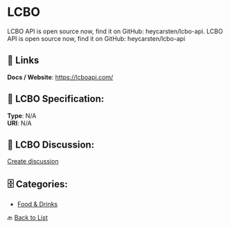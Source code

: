 # LCBO


LCBO API is open source now, find it on GitHub: heycarsten/lcbo-api.  LCBO API is open source now, find it on GitHub: heycarsten/lcbo-api

##  🔗 Links
**Docs / Website**: https://lcboapi.com/

## 🧬 LCBO Specification:
**Type**: N/A  
**URI**: N/A

## 💬 LCBO Discussion:
[Create discussion](https://github.com/apis-list/apis-list/discussions/new)

## 🗄️ Categories:
- [Food & Drinks](https://github.com/apis-list/apis-list#food--drinks-)




🔙 [Back to List](https://github.com/apis-list/apis-list)

